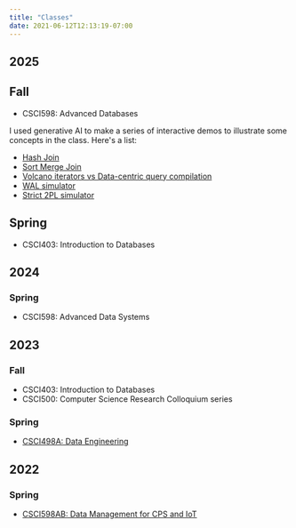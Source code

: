 ```yaml
---
title: "Classes"
date: 2021-06-12T12:13:19-07:00
---
```


## 2025

## Fall

- CSCI598: Advanced Databases

I used generative AI to make a series of interactive demos to
illustrate some concepts in the class. Here's a list:
- [Hash Join](/hash-join.html)
- [Sort Merge Join](/sort-merge-join.html)
- [Volcano iterators vs Data-centric query compilation](/iterator-vs-compiled.html)
- [WAL simulator](/wal-simulator.html)
- [Strict 2PL simulator](/strict-2pl-simulator.html)

## Spring

- CSCI403: Introduction to Databases

## 2024

### Spring
- CSCI598: Advanced Data Systems

## 2023

### Fall
- CSCI403: Introduction to Databases
- CSCI500: Computer Science Research Colloquium series

### Spring

- [CSCI498A: Data Engineering](https://cs-courses.mines.edu/csci498a_dataeng/spring2023)

## 2022

### Spring

- [CSCI598AB: Data Management for CPS and IoT](https://cs-courses.mines.edu/csci598ab/spring2022/)
